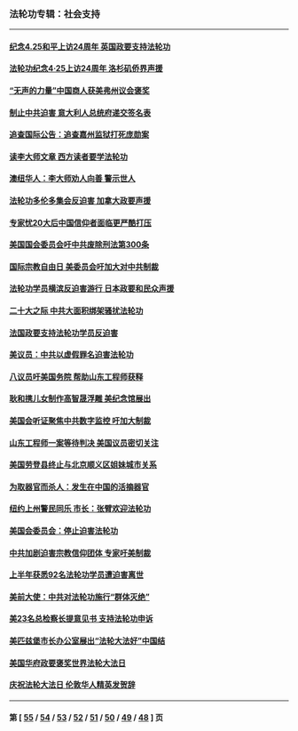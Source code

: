 ### 法轮功专辑：社会支持
---
#### [纪念4.25和平上访24周年 英国政要支持法轮功](../../pages/nf4386/n13984057.md?05040430) 
#### [法轮功纪念4·25上访24周年 洛杉矶侨界声援](../../pages/nf4386/n13978796.md?05040430) 
#### [“无声的力量”中国商人获美弗州议会褒奖](../../pages/nf4386/n13941208.md?05040430) 
#### [制止中共迫害 意大利人总统府递交签名表](../../pages/nf4386/n13933726.md?05040430) 
#### [追查国际公告：追查嘉州监狱打死庞勋案](../../pages/nf4386/n13933461.md?05040430) 
#### [读李大师文章 西方读者要学法轮功](../../pages/nf4386/n13925142.md?05040430) 
#### [澳纽华人：李大师劝人向善 警示世人](../../pages/nf4386/n13924146.md?05040430) 
#### [法轮功多伦多集会反迫害 加拿大政要声援](../../pages/nf4386/n13881303.md?05040430) 
#### [专家忧20大后中国信仰者面临更严酷打压](../../pages/nf4386/n13874993.md?05040430) 
#### [美国国会委员会吁中共废除刑法第300条](../../pages/nf4386/n13868121.md?05040430) 
#### [国际宗教自由日 美委员会吁加大对中共制裁](../../pages/nf4386/n13855021.md?05040430) 
#### [法轮功学员横滨反迫害游行 日本政要和民众声援](../../pages/nf4386/n13847132.md?05040430) 
#### [二十大之际 中共大面积绑架骚扰法轮功](../../pages/nf4386/n13846381.md?05040430) 
#### [法国政要支持法轮功学员反迫害](../../pages/nf4386/n13841970.md?05040430) 
#### [美议员：中共以虚假罪名迫害法轮功](../../pages/nf4386/n13841083.md?05040430) 
#### [八议员吁美国务院 帮助山东工程师获释](../../pages/nf4386/n13836379.md?05040430) 
#### [耿和携儿女制作高智晟浮雕 美纪念馆展出](../../pages/nf4386/n13829624.md?05040430) 
#### [美国会听证聚焦中共数字监控 吁加大制裁](../../pages/nf4386/n13825083.md?05040430) 
#### [山东工程师一案等待判决 美国议员密切关注](../../pages/nf4386/n13815065.md?05040430) 
#### [美国劳登县终止与北京顺义区姐妹城市关系](../../pages/nf4386/n13811030.md?05040430) 
#### [为取器官而杀人：发生在中国的活摘器官](../../pages/nf4386/n13794731.md?05040430) 
#### [纽约上州警民同乐 市长：张臂欢迎法轮功](../../pages/nf4386/n13794375.md?05040430) 
#### [美国会委员会：停止迫害法轮功](../../pages/nf4386/n13788164.md?05040430) 
#### [中共加剧迫害宗教信仰团体 专家吁美制裁](../../pages/nf4386/n13780252.md?05040430) 
#### [上半年获悉92名法轮功学员遭迫害离世](../../pages/nf4386/n13772701.md?05040430) 
#### [美前大使：中共对法轮功施行“群体灭绝”](../../pages/nf4386/n13771705.md?05040430) 
#### [美23名总检察长提意见书 支持法轮功申诉](../../pages/nf4386/n13766596.md?05040430) 
#### [美匹兹堡市长办公室展出“法轮大法好”中国结](../../pages/nf4386/n13749721.md?05040430) 
#### [美国华府政要褒奖世界法轮大法日](../../pages/nf4386/n13743770.md?05040430) 
#### [庆祝法轮大法日 伦敦华人精英发贺辞](../../pages/nf4386/n13741593.md?05040430) 

---
#### 第 [ [55](./55.md?05040430) / [54](./54.md?05040430) / [53](./53.md?05040430) / [52](./52.md?05040430) / [51](./51.md?05040430) / [50](./50.md?05040430) / [49](./49.md?05040430) / [48](./48.md?05040430) ] 页
